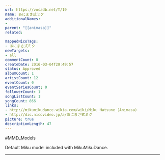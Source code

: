 ```yaml
---
url: https://vocadb.net/T/19
name: あにまさ式ミク
additionalNames: 
- 
parent: "[[animasa]]"
related:

mappedNicoTags:
- あにまさ式ミク
newTargets:
- all
commentCount: 0
createDate: 2016-03-04T20:49:57
status: Approved
albumCount: 1
artistCount: 12
eventCount: 0
eventSeriesCount: 0
followerCount: 1
songListCount: 1
songCount: 866
links: 
- http://mikumikudance.wikia.com/wiki/Miku_Hatsune_(Animasa)
- http://dic.nicovideo.jp/a/あにまさ式ミク
picture: true
descriptionLength: 47
---
```


#MMD_Models

Default Miku model included with MikuMikuDance.

---


